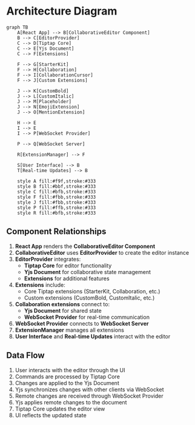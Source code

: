 # Architecture Diagram

```mermaid
graph TB
    A[React App] --> B[CollaborativeEditor Component]
    B --> C[EditorProvider]
    C --> D[Tiptap Core]
    C --> E[Yjs Document]
    C --> F[Extensions]
    
    F --> G[StarterKit]
    F --> H[Collaboration]
    F --> I[CollaborationCursor]
    F --> J[Custom Extensions]
    
    J --> K[CustomBold]
    J --> L[CustomItalic]
    J --> M[Placeholder]
    J --> N[EmojiExtension]
    J --> O[MentionExtension]
    
    H --> E
    I --> E
    I --> P[WebSocket Provider]
    
    P --> Q[WebSocket Server]
    
    R[ExtensionManager] --> F
    
    S[User Interface] --> B
    T[Real-time Updates] --> B
    
    style A fill:#f9f,stroke:#333
    style B fill:#bbf,stroke:#333
    style C fill:#bfb,stroke:#333
    style F fill:#fbb,stroke:#333
    style J fill:#fbb,stroke:#333
    style P fill:#ffb,stroke:#333
    style R fill:#bfb,stroke:#333
```

## Component Relationships

1. **React App** renders the **CollaborativeEditor Component**
2. **CollaborativeEditor** uses **EditorProvider** to create the editor instance
3. **EditorProvider** integrates:
   - **Tiptap Core** for editor functionality
   - **Yjs Document** for collaborative state management
   - **Extensions** for additional features
4. **Extensions** include:
   - Core Tiptap extensions (StarterKit, Collaboration, etc.)
   - Custom extensions (CustomBold, CustomItalic, etc.)
5. **Collaboration extensions** connect to:
   - **Yjs Document** for shared state
   - **WebSocket Provider** for real-time communication
6. **WebSocket Provider** connects to **WebSocket Server**
7. **ExtensionManager** manages all extensions
8. **User Interface** and **Real-time Updates** interact with the editor

## Data Flow

1. User interacts with the editor through the UI
2. Commands are processed by Tiptap Core
3. Changes are applied to the Yjs Document
4. Yjs synchronizes changes with other clients via WebSocket
5. Remote changes are received through WebSocket Provider
6. Yjs applies remote changes to the document
7. Tiptap Core updates the editor view
8. UI reflects the updated state